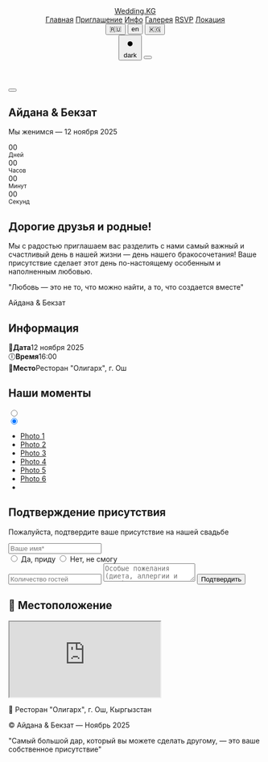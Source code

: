 <html lang="ru">
<head>
  <meta charset="utf-8" />
  <meta name="viewport" content="width=device-width,initial-scale=1" />
  <meta name="description" content="Свадебное приглашение - Вариант 1. Современная классика для Айдана и Бекзат. Wedding.KG - создайте свое идеальное приглашение." />
  <title data-i18n="title">Вариант 1 — Современная классика — Айдана & Бекзат</title>
  <link rel="icon" href="favicon.ico" />
  <link href="https://fonts.googleapis.com/css2?family=Great+Vibes&family=Dancing+Script:wght@400;500;600;700&family=Playfair+Display:wght@400;500;600&family=Lora:wght@400;500;600&display=swap" rel="stylesheet">
  <link rel="stylesheet" href="https://unpkg.com/aos@2.3.1/dist/aos.css" />
  <link rel="stylesheet" href="style.css"/>
</head>
<body>
  <!-- Animated Background -->
  <div class="animated-bg">
    <div class="shape shape-1"></div>
    <div class="shape shape-2"></div>
    <div class="shape shape-3"></div>
    <div class="shape shape-4"></div>
    <div class="shape shape-5"></div>
  </div>

  <header class="site-header">
    <div class="container">
      <div class="header-inner">
        <a href="#" class="brand">Wedding.KG</a>
        <nav class="nav">
          <a href="#hero" class="nav-link" data-i18n="home">Главная</a>
          <a href="#invitation" class="nav-link" data-i18n="invitation">Приглашение</a>
          <a href="#info" class="nav-link" data-i18n="info">Инфо</a>
          <a href="#gallery" class="nav-link" data-i18n="gallery">Галерея</a>
          <a href="#rsvp" class="nav-link" data-i18n="rsvp">RSVP</a>
          <a href="#location" class="nav-link" data-i18n="location">Локация</a>
        </nav>
        <div class="controls">
          <div class="lang-switch">
            <button class="lang-btn active" data-lang="ru">🇷🇺</button>
            <button class="lang-btn" data-lang="en">en</button>
            <button class="lang-btn" data-lang="kg">🇰🇬</button>
          </div>
          <button class="cssbuttons-io" title="Переключить тему">
            <span>
              <svg class="theme-icon" viewBox="0 0 24 24" xmlns="http://www.w3.org/2000/svg">
                <path d="M12 3v1m0 16v1m9-9h-1M4 12H3m15.364 6.364l-.707-.707M6.343 6.343l-.707-.707m12.728 0l-.707.707M6.343 17.657l-.707.707M16 12a4 4 0 11-8 0 4 4 0 018 0z"/>
              </svg>
              dark
            </span>
          </button>
          <button class="burger">
            <span></span>
            <span></span>
            <span></span>
          </button>
        </div>
      </div>
    </div>
  </header>

  <!-- Music Controls -->
  <div class="music-controls">
    <button id="musicToggle" class="music-button">
      <svg viewBox="0 0 24 24">
        <path d="M12 3v10.55c-.59-.34-1.27-.55-2-.55-2.21 0-4 1.79-4 4s1.79 4 4 4 4-1.79 4-4V7h4V3h-6z"/>
      </svg>
    </button>
  </div>

  <main>
    <section id="hero" class="hero" data-aos="fade-down">
      <div class="container">
        <div class="hero-inner">
          <h1 class="names" data-i18n="names">Айдана <span>&</span> Бекзат</h1>
          <p class="subtitle" data-i18n="subtitle">Мы женимся — 12 ноября 2025</p>
          <div class="countdown">
            <div class="item"><div id="days">00</div><small data-i18n="days">Дней</small></div>
            <div class="item"><div id="hours">00</div><small data-i18n="hours">Часов</small></div>
            <div class="item"><div id="minutes">00</div><small data-i18n="minutes">Минут</small></div>
            <div class="item"><div id="seconds">00</div><small data-i18n="seconds">Секунд</small></div>
          </div>
        </div>
      </div>
    </section>
    <!-- Invitation Section -->
    <section id="invitation" class="section invitation-section" data-aos="fade-up">
      <div class="container">
        <div class="invitation-card">
          <h2 class="invitation-title" data-i18n="dear">Дорогие друзья и родные!</h2>
          <p class="invitation-text" data-i18n="invitation_text">
            Мы с радостью приглашаем вас разделить с нами самый важный и счастливый день в нашей жизни — 
            день нашего бракосочетания! Ваше присутствие сделает этот день по-настоящему особенным и наполненным любовью.
          </p>
          <div class="quote">
            <p data-i18n="quote">"Любовь — это не то, что можно найти, а то, что создается вместе"</p>
          </div>
          <div class="couple-names" data-i18n="couple">Айдана & Бекзат</div>
        </div>
      </div>
    </section>
    <section id="info" class="section" data-aos="fade-up">
      <div class="container">
        <h2 data-i18n="information">Информация</h2>
        <div class="cards">
          <div class="card" data-aos="zoom-in" data-aos-delay="100">📅<strong data-i18n="date_label">Дата</strong><span data-i18n="date_value">12 ноября 2025</span></div>
          <div class="card" data-aos="zoom-in" data-aos-delay="200">🕕<strong data-i18n="time_label">Время</strong><span data-i18n="time_value">16:00</span></div>
          <div class="card" data-aos="zoom-in" data-aos-delay="300">📍<strong data-i18n="place_label">Место</strong><span data-i18n="place_value">Ресторан "Олигарх", г. Ош</span></div>
        </div>
      </div>
    </section>
    <section id="gallery" class="section" data-aos="fade-up">
      <div class="container">
        <h2 data-i18n="our_moments">Наши моменты</h2>
        <div class="carousel">
          <div class="carousel-control-button left">
            <input type="radio" name="carousel-control-input">
          </div>
          <div class="carousel-control-button right">
            <input type="radio" name="carousel-control-input" checked>
          </div>
          <div class="carousel-rotation-direction">
            <ul class="carousel-item-wrapper" style="--_num-elements: 6">
              <li class="carousel-item" style="--_index: 1; --_image-url: url('https://picsum.photos/seed/p1/800/600')">
                <a href="#">Photo 1</a>
              </li>
              <li class="carousel-item" style="--_index: 2; --_image-url: url('https://picsum.photos/seed/p2/800/600')">
                <a href="#">Photo 2</a>
              </li>
              <li class="carousel-item" style="--_index: 3; --_image-url: url('https://picsum.photos/seed/p3/800/600')">
                <a href="#">Photo 3</a>
              </li>
              <li class="carousel-item" style="--_index: 4; --_image-url: url('https://picsum.photos/seed/p4/800/600')">
                <a href="#">Photo 4</a>
              </li>
              <li class="carousel-item" style="--_index: 5; --_image-url: url('https://picsum.photos/seed/p5/800/600')">
                <a href="#">Photo 5</a>
              </li>
              <li class="carousel-item" style="--_index: 6; --_image-url: url('https://picsum.photos/seed/p6/800/600')">
                <a href="#">Photo 6</a>
              </li>
              <li class="carousel-ground"></li>
            </ul>
          </div>
        </div>
      </div>
    </section>
    <section id="rsvp" class="section" data-aos="fade-up">
      <div class="container narrow">
        <h2 data-i18n="rsvp_title">Подтверждение присутствия</h2>
        <p class="rsvp-subtitle" data-i18n="rsvp_subtitle">Пожалуйста, подтвердите ваше присутствие на нашей свадьбе</p>
        <form id="rsvp-form" class="rsvp-form">
          <input id="guest_name" placeholder="Ваше имя*" required data-i18n-placeholder="guest_name_ph">
          <div class="attendance">
            <label><input type="radio" name="attendance" value="yes" required data-i18n="attend_yes"> Да, приду</label>
            <label><input type="radio" name="attendance" value="no" data-i18n="attend_no"> Нет, не смогу</label>
          </div>
          <input id="guest_count" type="number" min="1" placeholder="Количество гостей" data-i18n-placeholder="guest_count_ph">
          <textarea id="rsvp_comment" placeholder="Особые пожелания (диета, аллергии и т.д.)" data-i18n-placeholder="rsvp_comment_ph"></textarea>
          <button class="btn" data-i18n="submit_rsvp">Подтвердить</button>
        </form>
        <p class="success-message" style="display: none;" data-i18n="rsvp_success">Спасибо за подтверждение!</p>
      </div>
    </section>
    <section id="location" class="section" data-aos="fade-up">
      <div class="container">
        <h2 data-i18n="location_title">📍 Местоположение</h2>
        <div class="map-container">
          <iframe class="map" src="https://www.google.com/maps/embed?pb=!1m18!1m12!1m3!1d3033.1515796129434!2d72.76652279999999!3d40.51614059999999!2m3!1f0!2f0!3f0!3m2!1i1024!2i768!4f13.1!3m3!1m2!1s0x38bdac5d7cdf8579%3A0x3414aba134ac8869!2z0J7Qu9C40LPQsNGA0YUg0YDQtdGB0YLQvtGA0LDQvdGL!5e0!3m2!1sru!2skg!4v1760626730071!5m2!1sru!2skg" allowfullscreen="" loading="lazy" referrerpolicy="no-referrer-when-downgrade"></iframe>
        </div>
        <p class="map-address" data-i18n="map_address">📍 Ресторан "Олигарх", г. Ош, Кыргызстан</p>
      </div>
    </section>
  </main>

  <footer class="site-footer">
    <div class="container">
      <div class="footer-inner">
        <p data-i18n="footer">© Айдана & Бекзат — Ноябрь 2025</p>
        <p class="footer-quote" data-i18n="footer_quote">"Самый большой дар, который вы можете сделать другому, — это ваше собственное присутствие"</p>
      </div>
    </div>
  </footer>

  <audio id="music1" loop preload="auto">
    <source src="Indila - Love Story (Version Orchestral (2).mp3" type="audio/mpeg">
  </audio>

  <script src="https://cdn.jsdelivr.net/npm/@emailjs/browser@3/dist/email.min.js"></script>
  <script src="https://unpkg.com/aos@2.3.1/dist/aos.js"></script>
  <script src="https://cdnjs.cloudflare.com/ajax/libs/qrious/4.0.0/qrious.min.js"></script>
  <script src="app.js"></script>
</body>
</html>
